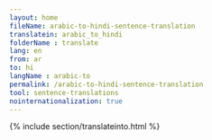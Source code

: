```yaml
---
layout: home
fileName: arabic-to-hindi-sentence-translation
translatein: arabic_to_hindi
folderName : translate
lang: en
from: ar
to: hi
langName : arabic-to
permalink: /arabic-to-hindi-sentence-translation
tool: sentence-translations
nointernationalization: true
---
```

{% include section/translateinto.html %}
